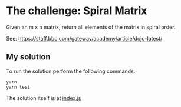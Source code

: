 # The challenge: Spiral Matrix
Given an m x n matrix, return all elements of the matrix in spiral order.

See: https://staff.bbc.com/gateway/academy/article/dojo-latest/

## My solution

To run the solution perform the following commands:

```
yarn
yarn test
```
The solution itself is at [index.js](index.js)